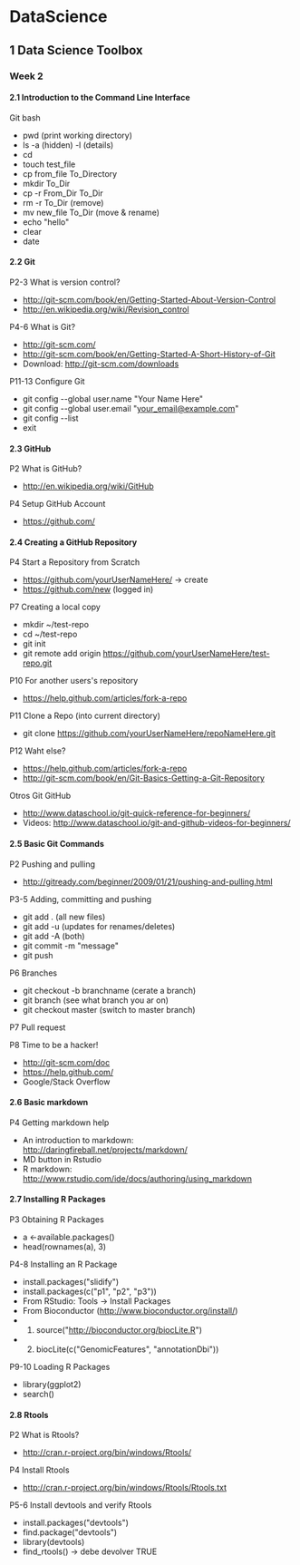 # DataScience
## 1 Data Science Toolbox
### Week 2
#### 2.1 Introduction to the Command Line Interface
Git bash
* pwd (print working directory)
* ls -a (hidden) -l (details)
* cd
* touch test_file
* cp from_file To_Directory
* mkdir To_Dir
* cp -r From_Dir To_Dir
* rm -r To_Dir (remove)
* mv new_file To_Dir (move & rename)
* echo "hello"
* clear
* date

#### 2.2 Git
P2-3 What is version control?
* http://git-scm.com/book/en/Getting-Started-About-Version-Control
* http://en.wikipedia.org/wiki/Revision_control

P4-6 What is Git? 
* http://git-scm.com/
* http://git-scm.com/book/en/Getting-Started-A-Short-History-of-Git 
* Download: http://git-scm.com/downloads
 
P11-13 Configure Git
* git config --global user.name "Your Name Here"
* git config --global user.email "your_email@example.com"
* git config --list
* exit

#### 2.3 GitHub
P2 What is GitHub?
* http://en.wikipedia.org/wiki/GitHub

P4 Setup GitHub Account
* https://github.com/

#### 2.4 Creating a GitHub Repository
P4 Start a Repository from Scratch
* https://github.com/yourUserNameHere/ -> create
* https://github.com/new (logged in)

P7 Creating a local copy
* mkdir ~/test-repo
* cd ~/test-repo
* git init
* git remote add origin https://github.com/yourUserNameHere/test-repo.git

P10 For another users's repository
* https://help.github.com/articles/fork-a-repo
 
P11 Clone a Repo (into current directory)
* git clone https://github.com/yourUserNameHere/repoNameHere.git

P12 Waht else?
* https://help.github.com/articles/fork-a-repo
* http://git-scm.com/book/en/Git-Basics-Getting-a-Git-Repository

Otros Git GitHub
* http://www.dataschool.io/git-quick-reference-for-beginners/
* Videos: http://www.dataschool.io/git-and-github-videos-for-beginners/

#### 2.5 Basic Git Commands
P2 Pushing and pulling
* http://gitready.com/beginner/2009/01/21/pushing-and-pulling.html

P3-5 Adding, committing and pushing
* git add . (all new files)
* git add -u (updates for renames/deletes)
* git add -A (both)
* git commit -m "message"
* git push

P6 Branches
* git checkout -b branchname (cerate a branch)
* git branch (see what branch you ar on)
* git checkout master (switch to master branch)

P7 Pull request

P8 Time to be a hacker!
* http://git-scm.com/doc
* https://help.github.com/
* Google/Stack Overflow
 
#### 2.6 Basic markdown
P4 Getting markdown help
* An introduction to markdown: http://daringfireball.net/projects/markdown/
* MD button in Rstudio
* R markdown: http://www.rstudio.com/ide/docs/authoring/using_markdown

#### 2.7 Installing R Packages
P3 Obtaining R Packages
* a <-available.packages()
* head(rownames(a), 3)

P4-8 Installing an R Package
* install.packages("slidify")
* install.packages(c("p1", "p2", "p3"))
* From RStudio: Tools -> Install Packages
* From Bioconductor (http://www.bioconductor.org/install/)
* 1) source("http://bioconductor.org/biocLite.R")
* 2) biocLite(c("GenomicFeatures", "annotationDbi"))

P9-10 Loading R Packages
* library(ggplot2)
* search()
 
#### 2.8 Rtools
P2 What is Rtools?
* http://cran.r-project.org/bin/windows/Rtools/

P4 Install Rtools
* http://cran.r-project.org/bin/windows/Rtools/Rtools.txt
 
P5-6 Install devtools and verify Rtools
* install.packages("devtools")
* find.package("devtools")
* library(devtools)
* find_rtools() -> debe devolver TRUE
